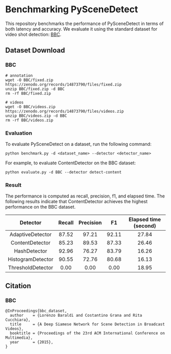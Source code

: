 # Benchmarking PySceneDetect
This repository benchmarks the performance of PySceneDetect in terms of both latency and accuracy.
We evaluate it using the standard dataset for video shot detection: [BBC](https://zenodo.org/records/14865504).

## Dataset Download
### BBC
```
# annotation
wget -O BBC/fixed.zip https://zenodo.org/records/14873790/files/fixed.zip
unzip BBC/fixed.zip -d BBC
rm -rf BBC/fixed.zip

# videos
wget -O BBC/videos.zip https://zenodo.org/records/14873790/files/videos.zip
unzip BBC/videos.zip -d BBC
rm -rf BBC/videos.zip
```

### Evaluation
To evaluate PySceneDetect on a dataset, run the following command:
```
python benchmark.py -d <dataset_name> --detector <detector_name>
```
For example, to evaluate ContentDetector on the BBC dataset:
```
python evaluate.py -d BBC --detector detect-content
```

### Result
The performance is computed as recall, precision, f1, and elapsed time.
The following results indicate that ContentDetector achieves the highest performance on the BBC dataset.

|      Detector     | Recall | Precision |   F1  | Elapsed time (second) |
|:-----------------:|:------:|:---------:|:-----:|:---------------------:|
|  AdaptiveDetector |  87.52 |   97.21   | 92.11 |         27.84         |
|  ContentDetector  |  85.23 |   89.53   | 87.33 |         26.46         |
|    HashDetector   |  92.96 |   76.27   | 83.79 |         16.26         |
| HistogramDetector |  90.55 |   72.76   | 80.68 |         16.13         |
| ThresholdDetector |  0.00  |   0.00    |  0.00 |         18.95         |

## Citation
### BBC
```
@InProceedings{bbc_dataset,
  author    = {Lorenzo Baraldi and Costantino Grana and Rita Cucchiara},
  title     = {A Deep Siamese Network for Scene Detection in Broadcast Videos},
  booktitle = {Proceedings of the 23rd ACM International Conference on Multimedia},
  year      = {2015},
}
```